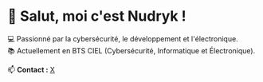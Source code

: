 # 👋 Salut, moi c'est Nudryk !
💻 Passionné par la cybersécurité, le développement et l'électronique.  
📚 Actuellement en BTS CIEL (Cybersécurité, Informatique et Électronique).  

📫 **Contact :** [X](https://www.x.com/Nudryk)
